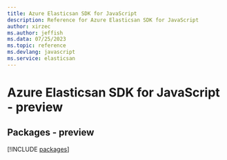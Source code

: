 ```yaml
---
title: Azure Elasticsan SDK for JavaScript
description: Reference for Azure Elasticsan SDK for JavaScript
author: xirzec
ms.author: jeffish
ms.data: 07/25/2023
ms.topic: reference
ms.devlang: javascript
ms.service: elasticsan
---
```

# Azure Elasticsan SDK for JavaScript - preview
## Packages - preview
[!INCLUDE [packages](elasticsan-index.md)]